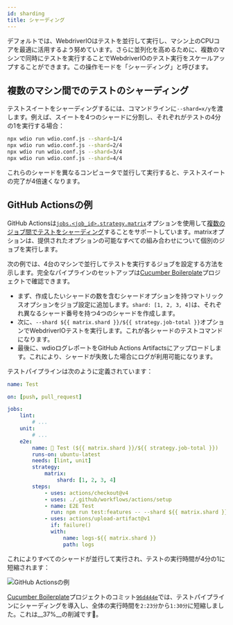 ```yaml
---
id: sharding
title: シャーディング
---
```


デフォルトでは、WebdriverIOはテストを並行して実行し、マシン上のCPUコアを最適に活用するよう努めています。さらに並列化を高めるために、複数のマシンで同時にテストを実行することでWebdriverIOのテスト実行をスケールアップすることができます。この操作モードを「シャーディング」と呼びます。

## 複数のマシン間でのテストのシャーディング

テストスイートをシャーディングするには、コマンドラインに`--shard=x/y`を渡します。例えば、スイートを4つのシャードに分割し、それぞれがテストの4分の1を実行する場合：

```sh
npx wdio run wdio.conf.js --shard=1/4
npx wdio run wdio.conf.js --shard=2/4
npx wdio run wdio.conf.js --shard=3/4
npx wdio run wdio.conf.js --shard=4/4
```

これらのシャードを異なるコンピュータで並行して実行すると、テストスイートの完了が4倍速くなります。

## GitHub Actionsの例

GitHub Actionsは[`jobs.<job_id>.strategy.matrix`](https://docs.github.com/en/actions/using-workflows/workflow-syntax-for-github-actions#jobsjob_idstrategymatrix)オプションを使用して[複数のジョブ間でテストをシャーディング](https://docs.github.com/en/actions/using-jobs/using-a-matrix-for-your-jobs)することをサポートしています。matrixオプションは、提供されたオプションの可能なすべての組み合わせについて個別のジョブを実行します。

次の例では、4台のマシンで並行してテストを実行するジョブを設定する方法を示します。完全なパイプラインのセットアップは[Cucumber Boilerplate](https://github.com/webdriverio/cucumber-boilerplate/blob/main/.github/workflows/test.yaml)プロジェクトで確認できます。

- まず、作成したいシャードの数を含むシャードオプションを持つマトリックスオプションをジョブ設定に追加します。`shard: [1, 2, 3, 4]`は、それぞれ異なるシャード番号を持つ4つのシャードを作成します。
- 次に、`--shard ${{ matrix.shard }}/${{ strategy.job-total }}`オプションでWebdriverIOテストを実行します。これが各シャードのテストコマンドになります。
- 最後に、wdioログレポートをGitHub Actions Artifactsにアップロードします。これにより、シャードが失敗した場合にログが利用可能になります。

テストパイプラインは次のように定義されています：

```yaml title=.github/workflows/test.yaml
name: Test

on: [push, pull_request]

jobs:
    lint:
        # ...
    unit:
        # ...
    e2e:
        name: 🧪 Test (${{ matrix.shard }}/${{ strategy.job-total }})
        runs-on: ubuntu-latest
        needs: [lint, unit]
        strategy:
            matrix:
                shard: [1, 2, 3, 4]
        steps:
            - uses: actions/checkout@v4
            - uses: ./.github/workflows/actions/setup
            - name: E2E Test
              run: npm run test:features -- --shard ${{ matrix.shard }}/${{ strategy.job-total }}
            - uses: actions/upload-artifact@v1
              if: failure()
              with:
                  name: logs-${{ matrix.shard }}
                  path: logs
```

これによりすべてのシャードが並行して実行され、テストの実行時間が4分の1に短縮されます：

![GitHub Actionsの例](/img/sharding.png "GitHub Actionsの例")

[Cucumber Boilerplate](https://github.com/webdriverio/cucumber-boilerplate)プロジェクトのコミット[`96d444e`](https://github.com/webdriverio/cucumber-boilerplate/commit/96d444ea23919389682b9b1c9408ed91c452c7f8)では、テストパイプラインにシャーディングを導入し、全体の実行時間を`2:23分`から`1:30分`に短縮しました。これは__37%__の削減です🎉。